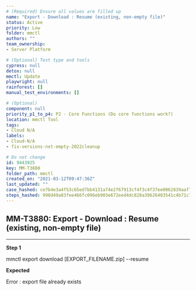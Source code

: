 ```yaml
---
# (Required) Ensure all values are filled up
name: "Export - Download : Resume (existing, non-empty file)"
status: Active
priority: Low
folder: mmctl
authors: ""
team_ownership: 
- Server Platform

# (Optional) Test type and tools
cypress: null
detox: null
mmctl: Update
playwright: null
rainforest: []
manual_test_environments: []

# (Optional)
component: null
priority_p1_to_p4: P2 - Core Functions (Do core functions work?)
location: mmctl Tool
tags: 
- Cloud N/A
labels: 
- Cloud-N/A
- fix-versions-not-empty-2022cleanup

# Do not change
id: 9443925
key: MM-T3880
folder_path: mmctl
created_on: "2021-03-12T09:47:36Z"
last_updated: ""
case_hashed: ce7b4e3a4f53c65ed7bb4131a74e2f67913cf4f3c4f37ee0062839aaf7d05bea93c60eee846b534c8d613e0527ed5aa2
steps_hashed: 990d49a83fee466fc096eb903e672eed4dc828a39626403541c4b71c70c86d8fb1d2e158eccdab88be2fe9dab64397da
---
```


## MM-T3880: Export - Download : Resume (existing, non-empty file)

---

**Step 1**

mmctl export download \[EXPORT\_FILENAME.zip] --resume

**Expected**

Error : export file already exists
